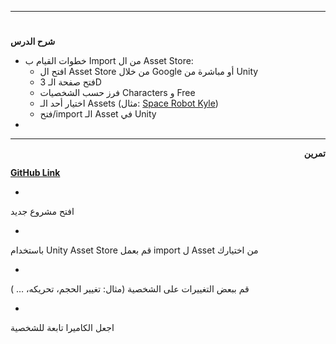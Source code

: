 
---


# <p dir="rtl">
<strong>شرح الدرس</strong></p>




* خطوات القيام ب Import من ال Asset Store:
    * افتح ال Asset Store من خلال Google أو مباشرة من Unity
    * فتح صفحة الـ 3D
    * فرز حسب الشخصيات Characters و Free
    * اختيار أحد الـ Assets (مثال: [Space Robot Kyle](https://assetstore.unity.com/packages/3d/characters/robots/space-robot-kyle-4696))
    * فتح/import الـ Asset في Unity
* 


---

<p dir="rtl">
<strong>تمرين</strong></p>


**[GitHub Link](https://github.com/kuwaitcodes/gamedev-c1-cw4/)**



* 
افتح مشروع جديد


* 
باستخدام Unity Asset Store قم بعمل import ل Asset من اختيارك


* 
قم ببعض التغييرات على الشخصية (مثال: تغيير الحجم، تحريكه، … )


* 
اجعل الكاميرا تابعة للشخصية
